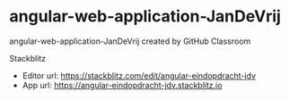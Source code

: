 # angular-web-application-JanDeVrij
angular-web-application-JanDeVrij created by GitHub Classroom

Stackblitz
- Editor url: https://stackblitz.com/edit/angular-eindopdracht-jdv
- App url: https://angular-eindopdracht-jdv.stackblitz.io
